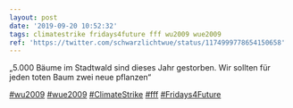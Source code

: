```yaml
---
layout: post
date: '2019-09-20 10:52:32'
tags: climatestrike fridays4future fff wu2009 wue2009
ref: 'https://twitter.com/schwarzlichtwue/status/1174999778654150658'
---
```

„5.000 Bäume im Stadtwald sind dieses Jahr gestorben. Wir sollten für jeden toten Baum zwei neue pflanzen“

[#wu2009](/t/wu2009) [#wue2009](/t/wue2009) [#ClimateStrike](/t/climatestrike) [#fff](/t/fff) [#Fridays4Future](/t/fridays4future)
